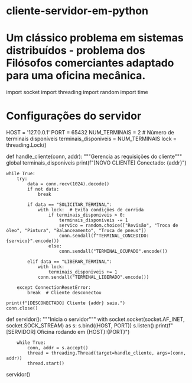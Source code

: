 # cliente-servidor-em-python
# Um clássico problema em sistemas distribuídos -  problema dos Filósofos comerciantes adaptado para uma oficina mecânica. 
import socket
import threading
import random
import time

# Configurações do servidor
HOST = '127.0.0.1'
PORT = 65432
NUM_TERMINAIS = 2  # Número de terminais disponíveis
terminais_disponiveis = NUM_TERMINAIS
lock = threading.Lock()

def handle_cliente(conn, addr):
    """Gerencia as requisições do cliente"""
    global terminais_disponiveis
    print(f"[NOVO CLIENTE] Conectado: {addr}")

    while True:
        try:
            data = conn.recv(1024).decode()
            if not data:
                break

            if data == "SOLICITAR_TERMINAL":
                with lock:  # Evita condições de corrida
                    if terminais_disponiveis > 0:
                        terminais_disponiveis -= 1
                        servico = random.choice(["Revisão", "Troca de óleo", "Pintura", "Balanceamento", "Troca de pneus"])
                        conn.sendall(f"TERMINAL_CONCEDIDO:{servico}".encode())
                    else:
                        conn.sendall("TERMINAL_OCUPADO".encode())

            elif data == "LIBERAR_TERMINAL":
                with lock:
                    terminais_disponiveis += 1
                conn.sendall("TERMINAL_LIBERADO".encode())

        except ConnectionResetError:
            break  # Cliente desconectou

    print(f"[DESCONECTADO] Cliente {addr} saiu.")
    conn.close()

def servidor():
    """Inicia o servidor"""
    with socket.socket(socket.AF_INET, socket.SOCK_STREAM) as s:
        s.bind((HOST, PORT))
        s.listen()
        print(f"[SERVIDOR] Oficina rodando em {HOST}:{PORT}")

        while True:
            conn, addr = s.accept()
            thread = threading.Thread(target=handle_cliente, args=(conn, addr))
            thread.start()

servidor()
